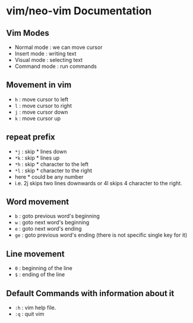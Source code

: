 # vim/neo-vim Documentation

## Vim Modes

 - Normal mode : we can move cursor
 - Insert mode : writing text
 - Visual mode : selecting text
 - Command mode : run commands

## Movement in vim

 - `h` : move cursor to left
 - `l` : move cursor to right
 - `j` : move cursor down
 - `k` : move cursor up

## repeat prefix

 - `*j` : skip * lines down
 - `*k` : skip * lines up
 - `*h` : skip * character to the left
 - `*l` : skip * character to the right
 - here * could be any number
 - i.e. 2j skips two lines downwards or 4l skips 4 character to the right. 

## Word movement

 - `b` : goto previous word's beginning
 - `w` : goto next word's beginning
 - `e` : goto next word's ending
 - `ge` : goto previous word's ending (there is not specific single key for it)

## Line movement

 - `0` : beginning of the line
 - `$` : ending of the line

## Default Commands with information about it

 - `:h` : vim help file.
 - `:q` : quit vim

